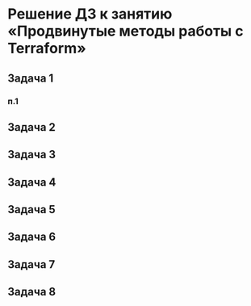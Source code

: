# Решение ДЗ к занятию «Продвинутые методы работы с Terraform»

## Задача 1
### п.1

## Задача 2

## Задача 3

## Задача 4

## Задача 5

## Задача 6

## Задача 7

## Задача 8
